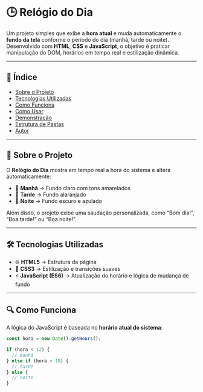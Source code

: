 # 🕒 Relógio do Dia

Um projeto simples que exibe a **hora atual** e muda automaticamente o **fundo da tela** conforme o período do dia (manhã, tarde ou noite).  
Desenvolvido com **HTML**, **CSS** e **JavaScript**, o objetivo é praticar manipulação do DOM, horários em tempo real e estilização dinâmica.

---

## 📌 Índice
- [Sobre o Projeto](#-sobre-o-projeto)
- [Tecnologias Utilizadas](#-tecnologias-utilizadas)
- [Como Funciona](#-como-funciona)
- [Como Usar](#-como-usar)
- [Demonstração](#-demonstração)
- [Estrutura de Pastas](#-estrutura-de-pastas)
- [Autor](#-autor)

---

## 📝 Sobre o Projeto

O **Relógio do Dia** mostra em tempo real a hora do sistema e altera automaticamente:
- 🌅 **Manhã** → Fundo claro com tons amarelados  
- 🌇 **Tarde** → Fundo alaranjado  
- 🌙 **Noite** → Fundo escuro e azulado  

Além disso, o projeto exibe uma saudação personalizada, como “Bom dia!”, “Boa tarde!” ou “Boa noite!”.

---

## 🛠 Tecnologias Utilizadas

- 🌐 **HTML5** → Estrutura da página  
- 🎨 **CSS3** → Estilização e transições suaves  
- ⚡ **JavaScript (ES6)** → Atualização do horário e lógica de mudança de fundo

---

## 🔍 Como Funciona

A lógica do JavaScript é baseada no **horário atual do sistema**:
```js
const hora = new Date().getHours();

if (hora < 12) {
  // manhã
} else if (hora < 18) {
  // tarde
} else {
  // noite
}
